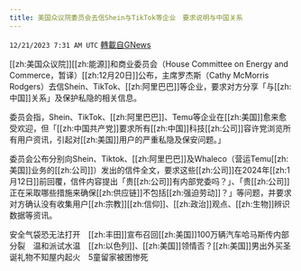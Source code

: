 ```yaml
---
title: 美国众议院委员会去信Shein与TikTok等企业　要求说明与中国关系
---
```

`12/21/2023 7:31 AM UTC` [轉載自GNews](https://gnews.org/articles/2135594)

[[zh:美国众议院]][[zh:能源]]和商业委员会（House Committee on Energy and Commerce，暂译）[[zh:12月20日]]公布，主席罗杰斯（Cathy McMorris Rodgers）去信Shein、TikTok、[[zh:阿里巴巴]]等企业，要求对方分享「与[[zh:中国]]关系」及保护私隐的相关信息。

委员会指，Shein、TikTok、[[zh:阿里巴巴]]、Temu等企业在[[zh:美国]]愈来愈受欢迎，但「[[zh:中国共产党]]要求所有[[zh:中国]]科技[[zh:公司]]容许党浏览所有用户资讯，引起对[[zh:美国]]用户的严重私隐及保安问题。」

委员会公布分别向Shein、Tiktok、[[zh:阿里巴巴]]及Whaleco（营运Temu[[zh:美国]]业务的[[zh:公司]]）发出的信件全文，要求这些[[zh:公司]]在2024年[[zh:1月12日]]前回覆，信件内容提出「贵[[zh:公司]]有内部党委吗？」、「贵[[zh:公司]]正在采取哪些措施来确保[[zh:供应链]]不包括[[zh:强迫劳动]]？」等问题，并要求对方确认没有收集用户[[zh:宗教]][[zh:信仰]]、[[zh:政治]]观点、[[zh:生物]]辨识数据等资讯。

安全气袋恐无法打开　[[zh:丰田]]宣布召回[[zh:美国]]100万辆汽车哈马斯传内部分裂　温和派试水温　[[zh:以色列]]、[[zh:美国]]领情否？[[zh:美国]]男出外买圣诞礼物不知屋内起火　5童留家被困惨死
